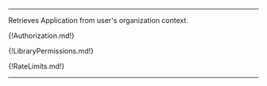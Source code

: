 ---

Retrieves Application from user's organization context.

{!Authorization.md!}

{!LibraryPermissions.md!}

{!RateLimits.md!}

---